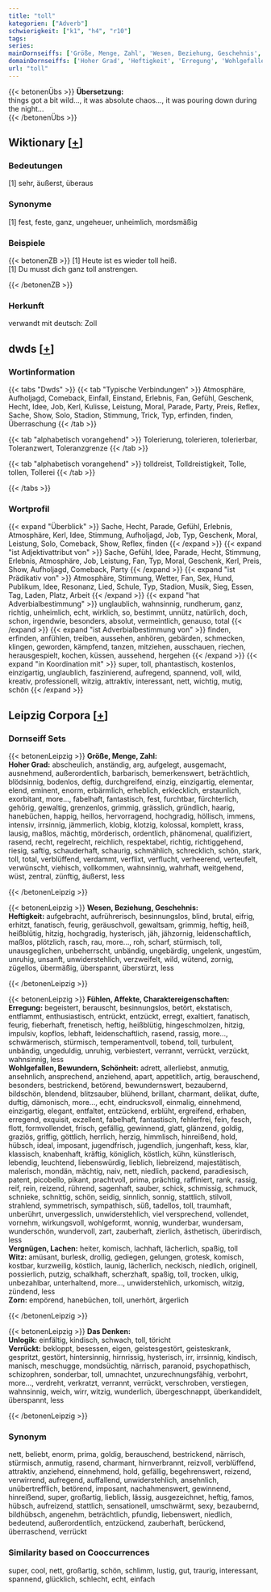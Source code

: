 ```yaml
---
title: "toll"
kategorien: ["Adverb"]
schwierigkeit: ["k1", "h4", "r10"]
tags:
series:
mainDornseiffs: ['Größe, Menge, Zahl', 'Wesen, Beziehung, Geschehnis', 'Fühlen, Affekte, Charaktereigenschaften', 'Das Denken']
domainDornseiffs: ['Hoher Grad', 'Heftigkeit', 'Erregung', 'Wohlgefallen, Bewundern, Schönheit', 'Vergnügen, Lachen', 'Witz', 'Zorn', 'Unlogik', 'Verrückt']
url: "toll"
---
```


{{< betonenÜbs >}}
**Übersetzung:**  
things got a bit wild..., it was absolute chaos..., it was pouring down during the night...  
{{< /betonenÜbs >}}

## Wiktionary [[+](https://de.wiktionary.org/wiki/toll)]

### Bedeutungen
[1] sehr, äußerst, überaus  

### Synonyme
[1] fest, feste, ganz, ungeheuer, unheimlich, mordsmäßig  

### Beispiele
{{< betonenZB >}}
[1] Heute ist es wieder toll heiß.  
[1] Du musst dich ganz toll anstrengen.  

{{< /betonenZB >}}
### Herkunft
verwandt mit deutsch: Zoll  



## dwds [[+](https://www.dwds.de/wb/toll)]

### Wortinformation
{{< tabs "Dwds" >}}
{{< tab "Typische Verbindungen" >}}
Atmosphäre, Aufholjagd, Comeback, Einfall, Einstand, Erlebnis, Fan, Gefühl, Geschenk, Hecht, Idee, Job, Kerl, Kulisse, Leistung, Moral, Parade, Party, Preis, Reflex, Sache, Show, Solo, Stadion, Stimmung, Trick, Typ, erfinden, finden, Überraschung
{{< /tab >}}

{{< tab "alphabetisch vorangehend" >}}
Tolerierung, tolerieren, tolerierbar, Toleranzwert, Toleranzgrenze
{{< /tab >}}

{{< tab "alphabetisch vorangehend" >}}
tolldreist, Tolldreistigkeit, Tolle, tollen, Tollerei
{{< /tab >}}

{{< /tabs >}}

### Wortprofil
{{< expand "Überblick" >}} Sache, Hecht, Parade, Gefühl, Erlebnis, Atmosphäre, Kerl, Idee, Stimmung, Aufholjagd, Job, Typ, Geschenk, Moral, Leistung, Solo, Comeback, Show, Reflex, finden {{< /expand >}}
{{< expand "ist Adjektivattribut von" >}} Sache, Gefühl, Idee, Parade, Hecht, Stimmung, Erlebnis, Atmosphäre, Job, Leistung, Fan, Typ, Moral, Geschenk, Kerl, Preis, Show, Aufholjagd, Comeback, Party {{< /expand >}}
{{< expand "ist Prädikativ von" >}} Atmosphäre, Stimmung, Wetter, Fan, Sex, Hund, Publikum, Idee, Resonanz, Lied, Schule, Typ, Stadion, Musik, Sieg, Essen, Tag, Laden, Platz, Arbeit {{< /expand >}}
{{< expand "hat Adverbialbestimmung" >}} unglaublich, wahnsinnig, rundherum, ganz, richtig, unheimlich, echt, wirklich, so, bestimmt, unnütz, natürlich, doch, schon, irgendwie, besonders, absolut, vermeintlich, genauso, total {{< /expand >}}
{{< expand "ist Adverbialbestimmung von" >}} finden, erfinden, anfühlen, treiben, aussehen, anhören, gebärden, schmecken, klingen, geworden, kämpfend, tanzen, mitziehen, ausschauen, riechen, herausgespielt, kochen, küssen, aussehend, hergehen {{< /expand >}}
{{< expand "in Koordination mit" >}} super, toll, phantastisch, kostenlos, einzigartig, unglaublich, faszinierend, aufregend, spannend, voll, wild, kreativ, professionell, witzig, attraktiv, interessant, nett, wichtig, mutig, schön {{< /expand >}}

## Leipzig Corpora [[+](https://corpora.uni-leipzig.de/en/res?word=toll&corpusId=deu_newscrawl-public_2018)]

### Dornseiff Sets
{{< betonenLeipzig >}}
**Größe, Menge, Zahl:**  
**Hoher Grad:** abscheulich, anständig, arg, aufgelegt, ausgemacht, ausnehmend, außerordentlich, barbarisch, bemerkenswert, beträchtlich, blödsinnig, bodenlos, deftig, durchgreifend, einzig, einzigartig, elementar, elend, eminent, enorm, erbärmlich, erheblich, erklecklich, erstaunlich, exorbitant, more..., fabelhaft, fantastisch, fest, furchtbar, fürchterlich, gehörig, gewaltig, grenzenlos, grimmig, grässlich, gründlich, haarig, hanebüchen, happig, heillos, hervorragend, hochgradig, höllisch, immens, intensiv, irrsinnig, jämmerlich, klobig, klotzig, kolossal, komplett, krass, lausig, maßlos, mächtig, mörderisch, ordentlich, phänomenal, qualifiziert, rasend, recht, regelrecht, reichlich, respektabel, richtig, richtiggehend, riesig, saftig, schauderhaft, schaurig, schmählich, schrecklich, schön, stark, toll, total, verblüffend, verdammt, verflixt, verflucht, verheerend, verteufelt, verwünscht, viehisch, vollkommen, wahnsinnig, wahrhaft, weitgehend, wüst, zentral, zünftig, äußerst, less  

{{< /betonenLeipzig >}}


{{< betonenLeipzig >}}
**Wesen, Beziehung, Geschehnis:**  
**Heftigkeit:** aufgebracht, aufrührerisch, besinnungslos, blind, brutal, eifrig, erhitzt, fanatisch, feurig, geräuschvoll, gewaltsam, grimmig, heftig, heiß, heißblütig, hitzig, hochgradig, hysterisch, jäh, jähzornig, leidenschaftlich, maßlos, plötzlich, rasch, rau, more..., roh, scharf, stürmisch, toll, unausgeglichen, unbeherrscht, unbändig, ungebärdig, ungelenk, ungestüm, unruhig, unsanft, unwiderstehlich, verzweifelt, wild, wütend, zornig, zügellos, übermäßig, überspannt, überstürzt, less  

{{< /betonenLeipzig >}}


{{< betonenLeipzig >}}
**Fühlen, Affekte, Charaktereigenschaften:**  
**Erregung:** begeistert, berauscht, besinnungslos, betört, ekstatisch, entflammt, enthusiastisch, entrückt, entzückt, erregt, exaltiert, fanatisch, feurig, fieberhaft, frenetisch, heftig, heißblütig, hingeschmolzen, hitzig, impulsiv, kopflos, lebhaft, leidenschaftlich, rasend, rassig, more..., schwärmerisch, stürmisch, temperamentvoll, tobend, toll, turbulent, unbändig, ungeduldig, unruhig, verbiestert, verrannt, verrückt, verzückt, wahnsinnig, less  
**Wohlgefallen, Bewundern, Schönheit:** adrett, allerliebst, anmutig, ansehnlich, ansprechend, anziehend, apart, appetitlich, artig, berauschend, besonders, bestrickend, betörend, bewundernswert, bezaubernd, bildschön, blendend, blitzsauber, blühend, brillant, charmant, delikat, dufte, duftig, dämonisch, more..., echt, eindrucksvoll, einmalig, einnehmend, einzigartig, elegant, entfaltet, entzückend, erblüht, ergreifend, erhaben, erregend, exquisit, exzellent, fabelhaft, fantastisch, fehlerfrei, fein, fesch, flott, formvollendet, frisch, gefällig, gewinnend, glatt, glänzend, goldig, graziös, griffig, göttlich, herrlich, herzig, himmlisch, hinreißend, hold, hübsch, ideal, imposant, jugendfrisch, jugendlich, jungenhaft, kess, klar, klassisch, knabenhaft, kräftig, königlich, köstlich, kühn, künstlerisch, lebendig, leuchtend, liebenswürdig, lieblich, liebreizend, majestätisch, malerisch, mondän, mächtig, naiv, nett, niedlich, packend, paradiesisch, patent, picobello, pikant, prachtvoll, prima, prächtig, raffiniert, rank, rassig, reif, rein, reizend, rührend, sagenhaft, sauber, schick, schmissig, schmuck, schnieke, schnittig, schön, seidig, sinnlich, sonnig, stattlich, stilvoll, strahlend, symmetrisch, sympathisch, süß, tadellos, toll, traumhaft, unberührt, unvergesslich, unwiderstehlich, viel versprechend, vollendet, vornehm, wirkungsvoll, wohlgeformt, wonnig, wunderbar, wundersam, wunderschön, wundervoll, zart, zauberhaft, zierlich, ästhetisch, überirdisch, less  
**Vergnügen, Lachen:** heiter, komisch, lachhaft, lächerlich, spaßig, toll  
**Witz:** amüsant, burlesk, drollig, gediegen, gelungen, grotesk, komisch, kostbar, kurzweilig, köstlich, launig, lächerlich, neckisch, niedlich, originell, possierlich, putzig, schalkhaft, scherzhaft, spaßig, toll, trocken, ulkig, unbezahlbar, unterhaltend, more..., unwiderstehlich, urkomisch, witzig, zündend, less  
**Zorn:** empörend, hanebüchen, toll, unerhört, ärgerlich  

{{< /betonenLeipzig >}}


{{< betonenLeipzig >}}
**Das Denken:**  
**Unlogik:** einfältig, kindisch, schwach, toll, töricht  
**Verrückt:** bekloppt, besessen, eigen, geistesgestört, geisteskrank, gespritzt, gestört, hintersinnig, hirnrissig, hysterisch, irr, irrsinnig, kindisch, manisch, meschugge, mondsüchtig, närrisch, paranoid, psychopathisch, schizophren, sonderbar, toll, umnachtet, unzurechnungsfähig, verbohrt, more..., verdreht, verkratzt, verrannt, verrückt, verschroben, verstiegen, wahnsinnig, weich, wirr, witzig, wunderlich, übergeschnappt, überkandidelt, überspannt, less  

{{< /betonenLeipzig >}}

### Synonym
nett, beliebt, enorm, prima, goldig, berauschend, bestrickend, närrisch, stürmisch, anmutig, rasend, charmant, hirnverbrannt, reizvoll, verblüffend, attraktiv, anziehend, einnehmend, hold, gefällig, begehrenswert, reizend, verwirrend, aufregend, auffallend, unwiderstehlich, ansehnlich, unübertrefflich, betörend, imposant, nachahmenswert, gewinnend, hinreißend, super, großartig, lieblich, lässig, ausgezeichnet, heftig, famos, hübsch, aufreizend, stattlich, sensationell, umschwärmt, sexy, bezaubernd, bildhübsch, angenehm, beträchtlich, pfundig, liebenswert, niedlich, bedeutend, außerordentlich, entzückend, zauberhaft, berückend, überraschend, verrückt


### Similarity based on Cooccurrences
super, cool, nett, großartig, schön, schlimm, lustig, gut, traurig, interessant, spannend, glücklich, schlecht, echt, einfach

